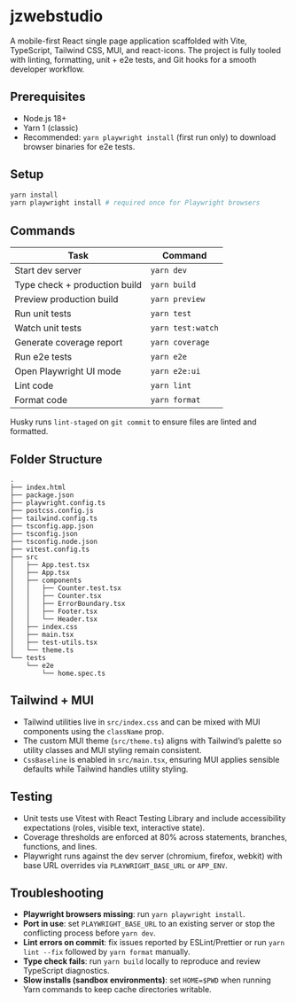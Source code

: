 # jzwebstudio

A mobile-first React single page application scaffolded with Vite, TypeScript, Tailwind CSS, MUI, and react-icons. The project is fully tooled with linting, formatting, unit + e2e tests, and Git hooks for a smooth developer workflow.

## Prerequisites

- Node.js 18+
- Yarn 1 (classic)
- Recommended: `yarn playwright install` (first run only) to download browser binaries for e2e tests.

## Setup

```bash
yarn install
yarn playwright install # required once for Playwright browsers
```

## Commands

| Task                          | Command           |
| ----------------------------- | ----------------- |
| Start dev server              | `yarn dev`        |
| Type check + production build | `yarn build`      |
| Preview production build      | `yarn preview`    |
| Run unit tests                | `yarn test`       |
| Watch unit tests              | `yarn test:watch` |
| Generate coverage report      | `yarn coverage`   |
| Run e2e tests                 | `yarn e2e`        |
| Open Playwright UI mode       | `yarn e2e:ui`     |
| Lint code                     | `yarn lint`       |
| Format code                   | `yarn format`     |

Husky runs `lint-staged` on `git commit` to ensure files are linted and formatted.

## Folder Structure

```
.
├── index.html
├── package.json
├── playwright.config.ts
├── postcss.config.js
├── tailwind.config.ts
├── tsconfig.app.json
├── tsconfig.json
├── tsconfig.node.json
├── vitest.config.ts
├── src
│   ├── App.test.tsx
│   ├── App.tsx
│   ├── components
│   │   ├── Counter.test.tsx
│   │   ├── Counter.tsx
│   │   ├── ErrorBoundary.tsx
│   │   ├── Footer.tsx
│   │   └── Header.tsx
│   ├── index.css
│   ├── main.tsx
│   ├── test-utils.tsx
│   └── theme.ts
└── tests
    └── e2e
        └── home.spec.ts
```

## Tailwind + MUI

- Tailwind utilities live in `src/index.css` and can be mixed with MUI components using the `className` prop.
- The custom MUI theme (`src/theme.ts`) aligns with Tailwind’s palette so utility classes and MUI styling remain consistent.
- `CssBaseline` is enabled in `src/main.tsx`, ensuring MUI applies sensible defaults while Tailwind handles utility styling.

## Testing

- Unit tests use Vitest with React Testing Library and include accessibility expectations (roles, visible text, interactive state).
- Coverage thresholds are enforced at 80% across statements, branches, functions, and lines.
- Playwright runs against the dev server (chromium, firefox, webkit) with base URL overrides via `PLAYWRIGHT_BASE_URL` or `APP_ENV`.

## Troubleshooting

- **Playwright browsers missing**: run `yarn playwright install`.
- **Port in use**: set `PLAYWRIGHT_BASE_URL` to an existing server or stop the conflicting process before `yarn dev`.
- **Lint errors on commit**: fix issues reported by ESLint/Prettier or run `yarn lint --fix` followed by `yarn format` manually.
- **Type check fails**: run `yarn build` locally to reproduce and review TypeScript diagnostics.
- **Slow installs (sandbox environments)**: set `HOME=$PWD` when running Yarn commands to keep cache directories writable.

